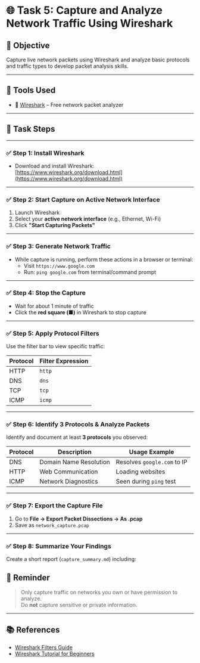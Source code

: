 # 🌐 Task 5: Capture and Analyze Network Traffic Using Wireshark

## 🎯 Objective  
Capture live network packets using Wireshark and analyze basic protocols and traffic types to develop packet analysis skills.

---

## 🧰 Tools Used

- 🧪 [Wireshark](https://www.wireshark.org/) – Free network packet analyzer

---

## 📝 Task Steps

---

### ✅ Step 1: Install Wireshark

- Download and install Wireshark:  
  [https://www.wireshark.org/download.html](https://www.wireshark.org/download.html)

---

### ✅ Step 2: Start Capture on Active Network Interface

1. Launch Wireshark
2. Select your **active network interface** (e.g., Ethernet, Wi-Fi)
3. Click **"Start Capturing Packets"**

---

### ✅ Step 3: Generate Network Traffic

- While capture is running, perform these actions in a browser or terminal:
  - Visit `https://www.google.com`
  - Run: `ping google.com` from terminal/command prompt

---

### ✅ Step 4: Stop the Capture

- Wait for about 1 minute of traffic
- Click the **red square (■)** in Wireshark to stop capture

---

### ✅ Step 5: Apply Protocol Filters

Use the filter bar to view specific traffic:

| Protocol | Filter Expression |
|----------|-------------------|
| HTTP     | `http`            |
| DNS      | `dns`             |
| TCP      | `tcp`             |
| ICMP     | `icmp`            |

---

### ✅ Step 6: Identify 3 Protocols & Analyze Packets

Identify and document at least **3 protocols** you observed:

| Protocol | Description                  | Usage Example                  |
|----------|------------------------------|--------------------------------|
| DNS      | Domain Name Resolution       | Resolves `google.com` to IP    |
| HTTP     | Web Communication            | Loading websites               |
| ICMP     | Network Diagnostics          | Seen during `ping` test        |

---

### ✅ Step 7: Export the Capture File

1. Go to **File → Export Packet Dissections → As .pcap**
2. Save as `network_capture.pcap`

---

### ✅ Step 8: Summarize Your Findings

Create a short report (`capture_summary.md`) including:

## 🔐 Reminder

> Only capture traffic on networks you own or have permission to analyze.  
> Do **not** capture sensitive or private information.

---

## 📚 References

- [Wireshark Filters Guide](https://wiki.wireshark.org/DisplayFilters)
- [Wireshark Tutorial for Beginners](https://www.geeksforgeeks.org/wireshark/)
